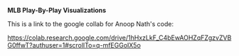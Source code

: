 **MLB Play-By-Play Visualizations**


This is a link to the google collab for Anoop Nath's code:


https://colab.research.google.com/drive/1hHxzLkF_C4bEwAOHZqFZgzvZVBG0ffwT?authuser=1#scrollTo=q-mfEGGoIX5o



